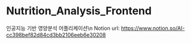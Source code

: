 # Nutrition_Analysis_Frontend
인공지능 기반 영양분석 어플리케이션\n
Notion url: https://www.notion.so/AI-cc398bef82d84cd3bb2106eeb6e30208
